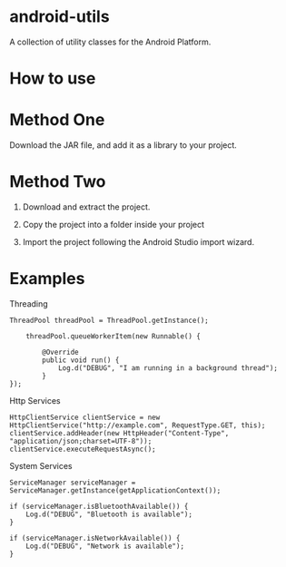 android-utils
=============

A collection of utility classes for the Android Platform.

How to use
=============

Method One
=============

Download the JAR file, and add it as a library to your project.


Method Two
=============

1) Download and extract the project.

2) Copy the project into a folder inside your project

3) Import the project following the Android Studio import wizard.


Examples
=============

Threading

    ThreadPool threadPool = ThreadPool.getInstance();

		threadPool.queueWorkerItem(new Runnable() {

			@Override
			public void run() {
				Log.d("DEBUG", "I am running in a background thread");
			}
    });
    
    
Http Services

    HttpClientService clientService = new HttpClientService("http://example.com", RequestType.GET, this);
    clientService.addHeader(new HttpHeader("Content-Type", "application/json;charset=UTF-8"));
    clientService.executeRequestAsync();


System Services

    ServiceManager serviceManager = ServiceManager.getInstance(getApplicationContext());
    
    if (serviceManager.isBluetoothAvailable()) {
	    Log.d("DEBUG", "Bluetooth is available");
    }
    
    if (serviceManager.isNetworkAvailable()) {
	    Log.d("DEBUG", "Network is available");
    }




